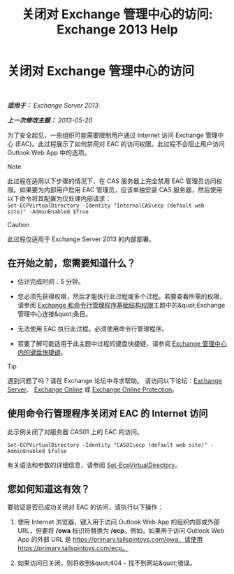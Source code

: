 ﻿---
title: '关闭对 Exchange 管理中心的访问: Exchange 2013 Help'
TOCTitle: 关闭对 Exchange 管理中心的访问
ms:assetid: 49f4fa77-1722-4703-81c9-8724ae0334fb
ms:mtpsurl: https://technet.microsoft.com/zh-cn/library/JJ218639(v=EXCHG.150)
ms:contentKeyID: 50490490
ms.date: 05/21/2018
mtps_version: v=EXCHG.150
ms.translationtype: MT
---

# 关闭对 Exchange 管理中心的访问

 

_**适用于：** Exchange Server 2013_

_**上一次修改主题：** 2013-05-20_

为了安全起见，一些组织可能需要限制用户通过 Internet 访问 Exchange 管理中心 (EAC)。此过程展示了如何禁用对 EAC 的访问权限。此过程不会阻止用户访问 Outlook Web App 中的选项。

> [!NOTE]  
> 此过程在适用以下步骤的情况下，在 CAS 服务器上完全禁用 EAC 管理员访问权限。如果要为内部用户启用 EAC 管理员，应该单独安装 CAS 服务器，然后使用以下命令将其配置为仅处理内部请求：<br />
> <code>Set-ECPVirtualDirectory -Identity &quot;InternalCAS\ecp (default web site)&quot; -AdminEnabled $True</code>


> [!CAUTION]  
> 此过程仅适用于 Exchange Server 2013 的内部部署。


## 在开始之前，您需要知道什么？

  - 估计完成时间：5 分钟。

  - 您必须先获得权限，然后才能执行此过程或多个过程。若要查看所需的权限，请参阅 [Exchange 和命令行管理程序基础结构权限](exchange-and-shell-infrastructure-permissions-exchange-2013-help.md)主题中的\&quot;Exchange 管理中心连接\&quot;条目。

  - 无法使用 EAC 执行此过程。必须使用命令行管理程序。

  - 若要了解可能适用于此主题中过程的键盘快捷键，请参阅 [Exchange 管理中心内的键盘快捷键](keyboard-shortcuts-in-the-exchange-admin-center-exchange-online-protection-help.md)。

> [!TIP]  
> 遇到问题了吗？请在 Exchange 论坛中寻求帮助。 请访问以下论坛：<a href="https://go.microsoft.com/fwlink/p/?linkid=60612">Exchange Server</a>、 <a href="https://go.microsoft.com/fwlink/p/?linkid=267542">Exchange Online</a> 或 <a href="https://go.microsoft.com/fwlink/p/?linkid=285351">Exchange Online Protection</a>。


## 使用命令行管理程序关闭对 EAC 的 Internet 访问

此示例关闭了对服务器 CAS01 上的 EAC 的访问。

    Set-ECPVirtualDirectory -Identity "CAS01\ecp (default web site)" -AdminEnabled $false

有关语法和参数的详细信息，请参阅 [Set-EcpVirtualDirectory](https://technet.microsoft.com/zh-cn/library/dd297991\(v=exchg.150\))。

## 您如何知道这有效？

要验证是否已成功关闭对 EAC 的访问，请执行以下操作：

1.  使用 Internet 浏览器，键入用于访问 Outlook Web App 的组织内部或外部 URL，但要将 **/owa** 标识符替换为 **/ecp**。例如，如果用于访问 Outlook Web App 的外部 URL 是 https://primary.tailspintoys.com/owa，请使用 https://primary.tailspintoys.com/ecp。

2.  如果访问已关闭，则将收到\&quot;404 – 找不到网站\&quot;错误。

